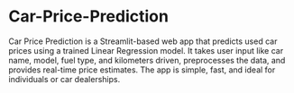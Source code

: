 # Car-Price-Prediction
Car Price Prediction is a Streamlit-based web app that predicts used car prices using a trained Linear Regression model. It takes user input like car name, model, fuel type, and kilometers driven, preprocesses the data, and provides real-time price estimates. The app is simple, fast, and ideal for individuals or car dealerships.
